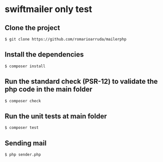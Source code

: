 # swiftmailer only test

## Clone the project

```
$ git clone https://github.com/romarioarruda/mailerphp

```

## Install the dependencies

```
$ composer install
```

## Run the standard check (PSR-12) to validate the php code in the main folder

```
$ composer check
```

## Run the unit tests at main folder

```
$ composer test
```

## Sending mail
```
$ php sender.php
```

